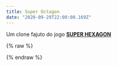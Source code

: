 ```yaml
---
title: Super Octagon
date: "2020-09-29T22:00:00.169Z"
---
```


Um clone fajuto do jogo [**SUPER HEXAGON**](https://superhexagon.com/)

{% raw %}
<div id="parent"></div>
<script src="https://cdnjs.cloudflare.com/ajax/libs/p5.js/0.7.2/p5.min.js"></script>
<script src="https://cdnjs.cloudflare.com/ajax/libs/p5.js/0.7.2/addons/p5.dom.min.js"></script>
<script>
class Octagon {
  constructor(x, y, r) {
    this.x = x;
    this.y = y;
    this.r = r;
    this.a = 0;
    this.c = color(0, 0, 0);
    this.sides = [1, 1, 1, 1, 1, 1, 1, 1];
    this.lines = [];
  }
  setRadius(r) {
    this.r = r;
  }
  setRotation(a) {
    this.a = a;
  }
  setStroke(c) {
    this.c = c;
  }
  show() {
    this.lines = [];
    push();
    translate(this.x, this.y);
    angleMode(DEGREES);
    rotate(this.a);
    angleMode(RADIANS);
    let angle = TWO_PI / 8;
    strokeWeight(10);
    stroke(this.c);
    let bc = color(0, 0, 0, 0);
    fill(bc);
    let counter = 0;
    let prevX = null;
    let prevY = null;
    for (let a = 0; a < TWO_PI; a += angle) {
      let sx = 0 + cos(a) * this.r;
      let sy = 0 + sin(a) * this.r;
      if (prevX !== null && prevY !== null && this.sides[counter - 1]) {
        this.lines.push({
          x1: prevX,
          y1: prevY,
          x2: sx,
          y2: sy
        });
        line(prevX, prevY, sx, sy);
      }
      prevX = sx;
      prevY = sy;
      counter++;
    }
    if (this.sides[this.sides.length - 1]) {
      let sx = 0 + cos(0) * this.r;
      let sy = 0 + sin(0) * this.r;
      this.lines.push({
        x1: prevX,
        y1: prevY,
        x2: sx,
        y2: sy
      });
      line(prevX, prevY, sx, sy);
    }
    pop();
  }
}
class DangerousOctagon extends Octagon {
  constructor(x, y, v) {
    super(x, y, 400);
    this.v = v;
    this.generateSides();
  }
  generateSides() {
    this.sides = [];
    while (
      this.sides.filter(s => s).length < 4 ||
      this.sides.filter(s => s).length === 8
    ) {
      this.sides = [
        round(random()),
        round(random()),
        round(random()),
        round(random()),
        round(random()),
        round(random()),
        round(random()),
        round(random()),
      ];
    }
  }
  update() {
    this.r = this.r - this.v;
  }
  getRadius() {
    return this.r;
  } 
  edges(p, a) {
    const py = p.x * sin(a) + p.y * cos(a);
    const px = p.x * cos(a) - p.y * sin(a);
    for (let l of this.lines) {
      const ly1 = l.x1 * sin(this.a) + l.y1 * cos(this.a);
      const lx1 = l.x1 * cos(this.a) - l.y1 * sin(this.a);
      const ly2 = l.x2 * sin(this.a) + l.y2 * cos(this.a);
      const lx2 = l.x2 * cos(this.a) - l.y2 * sin(this.a);
      const lineSize = round(dist(lx1, ly1, lx2, ly2));
      //strokeWeight(1);
      //stroke(color(255,0,0));
      //line(lx1 + centerX, ly1 + centerY, px + centerX, py + centerY);
      //line(lx2 + centerX, ly2 + centerY, px + centerX, py + centerY);
      const dist1 = round(dist(lx1, ly1, px, py));
      const dist2 = round(dist(lx2, ly2, px, py));
      if (lineSize === dist1 + dist2) {
        return true;
      }
    }
    return false;
  }
}
class Background {
    constructor(x, y, r) {
    this.x = x;
    this.y = y;
    this.r = r;
    this.a = 0;
    this.c = color(0, 0, 0);
  }
  setRadius(r) {
    this.r = r;
  }
  setRotation(a) {
    this.a = a;
  }
  setColor(c) {
    console.log(c.levels)
    this.c = color(c.levels[0], c.levels[1], c.levels[2], 90);
  }
  show() {
    push();
    translate(this.x, this.y);
    angleMode(DEGREES);
    rotate(this.a);
    angleMode(RADIANS);
    let angle = TWO_PI / 8;
    fill(this.c);
    noStroke();
    let counter = 0;
    let prevX1 = null;
    let prevY1 = null;
    let prevX2 = null;
    let prevY2 = null;
    for (let a = 0; a < TWO_PI; a += angle) {
      let sx1 = 0 + cos(a) * this.r;
      let sy1 = 0 + sin(a) * this.r;
      let sx2 = 0 + cos(a) * this.r * 100;
      let sy2 = 0 + sin(a) * this.r * 100;
      if (counter % 2 !== 0) {
        beginShape();
        vertex(prevX1, prevY1);
        vertex(sx1, sy1);
        vertex(sx2, sy2);
        vertex(prevX2, prevY2);
        endShape(CLOSE);
      }
      prevX1 = sx1;
      prevY1 = sy1;
      prevX2 = sx2;
      prevY2 = sy2;
      counter++;
    }
    pop();
  }
}
let octagon;
let dangerousOctagon;
let backgroundOctagon;
let dangerousVelocity;
let radius;
let radiusThreshold;
let increased;
let rotation;
let increasedRotation;
let mouseRotation;
let defaultColor;
let defaultColorLight;
let centerX;
let centerY;
let playing;
let button;
let startTime;
let label;
function setup() {
  const canvas = createCanvas(800, 800);
  canvas.parent('parent');
  radius = 40;
  radiusThreshold = 40;
  increased = false;
  rotation = 0;
  increasedRotation = false;
  dangerousVelocity = 1;
  mouseRotation = 0;
  centerX = width / 2;
  centerY = height / 2;
  playing = false;
  generateColors();
  button = createButton('Iniciar jogo');
  button.parent('parent');
  configureButton();
  button.mousePressed(onIniciar);
  octagon = new Octagon(centerX, centerY, radius);
  dangerousOctagon = new DangerousOctagon(centerX, centerY, dangerousVelocity);
  backgroundOctagon = new Background(centerX, centerY, radius);
}
function draw() {
  if (playing) {
    background(defaultColor);
    if (radius === radiusThreshold) {
      newRadiusThreshold();
    }
    if (radius < radiusThreshold) {
      radius += 0.5;
    } else {
      radius -= 0.5;
    }
    if (increasedRotation) {
      rotation += 0.5;
    } else {
      rotation -= 0.5;
    }
    if (keyIsDown(LEFT_ARROW)) {
      mouseRotation--;
    } else if (keyIsDown(RIGHT_ARROW)) {
      mouseRotation++;
    }
    octagon.setStroke(defaultColorLight);
    octagon.setRadius(radius);
    octagon.setRotation(rotation);
    octagon.show();
    dangerousOctagon.setStroke(defaultColorLight);
    dangerousOctagon.update();
    dangerousOctagon.setRotation(rotation);
    dangerousOctagon.show();
    if (dangerousOctagon.getRadius() <= radius) {
      generateColors();
      dangerousVelocity += 0.025
      dangerousOctagon = new DangerousOctagon(centerX, centerY, dangerousVelocity);
      dangerousOctagon.setStroke(defaultColorLight);
      octagon.setStroke(defaultColorLight);
    }
    backgroundOctagon.setColor(defaultColorLight);
    backgroundOctagon.setRadius(radius);
    backgroundOctagon.setRotation(rotation);
    backgroundOctagon.show();
    const points = createTriangle(radius - 45, mouseRotation);
    for (let point of points) {
      const collides = dangerousOctagon.edges(point, mouseRotation);
      if (collides) {
        playing = false;
        configureButton();
      }
    }
    let timeRun = (new Date() - startTime) / 1000;
    textSize(32);
    fill(defaultColorLight)
    text(timeRun, 10, 35);
  }
}
function generateColors() {
  const r = random(0, 100);
  const g = random(0, 100);
  const b = random(0, 100);
  defaultColor = color(r, g, b);
  defaultColorLight = color(r + 80, g + 80, b + 80);
}
function newRadiusThreshold() {
  if (increased) {
    radiusThreshold = round(random(25, radiusThreshold - 50));
    increasedRotation = !increasedRotation;
  } else {
    radiusThreshold = round(random(radiusThreshold + 50, 100));
  }
  increased = !increased;
}
function createTriangle(radius, a) {
  push();
  translate(centerX, centerY);
  angleMode(DEGREES);
  rotate(a);
  noStroke();
  fill(defaultColorLight);
  const pointA = {
    x: -6,
    y: -60 - radius
  };
  const pointB = {
    x: 6,
    y: -60 - radius
  };
  const pointC = {
    x: 0,
    y: -75 - radius
  };
  triangle(pointA.x, pointA.y, pointB.x, pointB.y, pointC.x, pointC.y);
  pop();
  return [
    pointA,
    pointB,
    pointC
  ];
}
function onIniciar() {
  button.position(-500, -500);
  playing = true;
  dangerousOctagon = new DangerousOctagon(centerX, centerY, dangerousVelocity);
  dangerousOctagon.setStroke(defaultColorLight);
  generateColors();
  startTime = new Date();
}
function configureButton() {
  button.style("height", "50px");
  button.style("width", "150px");
  button.style("border", "none");
  button.style("border-radius", "10px");
  button.style("outline", "none");
  button.style("font-size", "20px");
  button.style("font-family", '"Consolas", monospace');
  button.style("color", `rgb(${defaultColor.levels[0]},${defaultColor.levels[1]},${defaultColor.levels[2]})`)
  button.style("background-color", `rgb(${defaultColorLight.levels[0]},${defaultColorLight.levels[1]},${defaultColorLight.levels[2]})`);
  button.position(centerX - 75, centerY + 25);
}
</script>
{% endraw %}